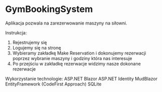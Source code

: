 # GymBookingSystem
Aplikacja pozwala na zarezerwowanie maszyny na siłowni.


Instrukcja:
1. Rejestrujemy się
2. Logujemy się na stronę
3. Wybieramy zakładkę Make Reservation i dokonujemy rezerwacji poprzez wybranie maszyny i godziny która nas interesuje
4. Po przejściu w zakładkę rezerwacje widzimy nasze dokonane rezerwacje

Wykorzystanie technologie:
ASP.NET Blazor
ASP.NET Identity
MudBlazor
EntityFramework (CodeFirst Approach)
SQLite
